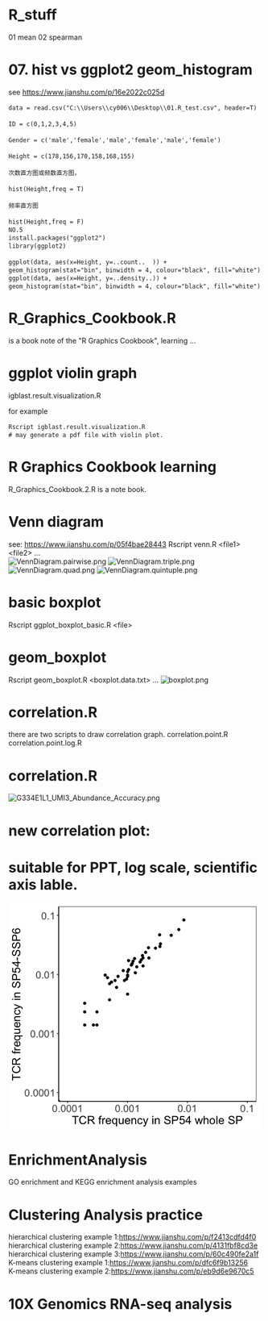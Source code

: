 # R_stuff

01 mean
02 spearman


# 07. hist vs ggplot2 geom_histogram
see https://www.jianshu.com/p/16e2022c025d
```
data = read.csv("C:\\Users\\cy006\\Desktop\\01.R_test.csv", header=T)

ID = c(0,1,2,3,4,5)

Gender = c('male','female','male','female','male','female')

Height = c(178,156,170,158,168,155)

次数直方图或频数直方图，

hist(Height,freq = T)

频率直方图

hist(Height,freq = F)
NO.5
install.packages("ggplot2")
library(ggplot2)

ggplot(data, aes(x=Height, y=..count..  )) + geom_histogram(stat="bin", binwidth = 4, colour="black", fill="white")
ggplot(data, aes(x=Height, y=..density..)) + geom_histogram(stat="bin", binwidth = 4, colour="black", fill="white")
```

# R_Graphics_Cookbook.R

is a book note of the "R Graphics Cookbook", learning ...

# ggplot violin graph

igblast.result.visualization.R

for example
```
Rscript igblast.result.visualization.R
# may generate a pdf file with violin plot.
```

# R Graphics Cookbook learning

R_Graphics_Cookbook.2.R is a note book.

# Venn diagram
see: https://www.jianshu.com/p/05f4bae28443
Rscript venn.R \<file1\> \<file2\> ...  
<img src="VennDiagram.pairwise.png" width="300" height="300" alt="VennDiagram.pairwise.png"/>
<img src="VennDiagram.triple.png" width="300" height="300" alt="VennDiagram.triple.png"/>
<img src="VennDiagram.quad.png" width="300" height="300" alt="VennDiagram.quad.png"/>
<img src="VennDiagram.quintuple.png" width="300" height="300" alt="VennDiagram.quintuple.png"/>  
# basic boxplot
Rscript ggplot_boxplot_basic.R \<file\>

# geom_boxplot
Rscript geom_boxplot.R \<boxplot.data.txt\> ... 
![boxplot.png](boxplot.png)

# correlation.R
there are two scripts to draw correlation graph.
correlation.point.R
correlation.point.log.R

# correlation.R

![G334E1L1_UMI3_Abundance_Accuracy.png](Abundance_Accuracy.png)

# new correlation plot:
# suitable for PPT, log scale, scientific axis lable.
![SP54.SSP6.png](SP54.SSP6.png)

# EnrichmentAnalysis
GO enrichment and KEGG enrichment analysis examples

# Clustering Analysis practice
hierarchical clustering example 1:https://www.jianshu.com/p/f2413cdfd4f0  
hierarchical clustering example 2:https://www.jianshu.com/p/4131fbf8cd3e  
hierarchical clustering example 3:https://www.jianshu.com/p/60c490fe2a1f  
K-means clustering example 1:https://www.jianshu.com/p/dfc6f9b13256  
K-means clustering example 2:https://www.jianshu.com/p/eb9d6e9670c5  


# 10X Genomics RNA-seq analysis
